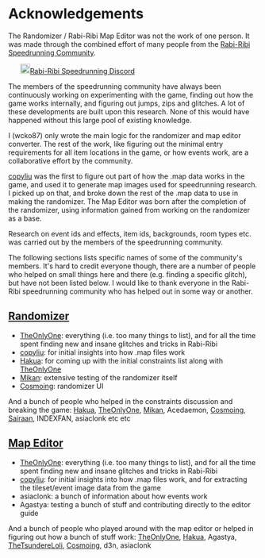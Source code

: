 # Acknowledgements

The Randomizer / Rabi-Ribi Map Editor was not the work of one person. It was made through the combined effort of many people from the [Rabi-Ribi Speedrunning Community](http://www.speedrun.com/rabiribi).

&nbsp;&nbsp;&nbsp;&nbsp;&nbsp;&nbsp;<a href="https://discord.gg/dDfpNAr"><img src="https://discordapp.com/assets/f8389ca1a741a115313bede9ac02e2c0.svg" height="20">Rabi-Ribi Speedrunning Discord</a>


The members of the speedrunning community have always been continuously working on experimenting with the game, finding out how the game works internally, and figuring out jumps, zips and glitches. A lot of these developments are built upon this research. None of this would have happened without this large pool of existing knowledge.

I (wcko87) only wrote the main logic for the randomizer and map editor converter. The rest of the work, like figuring out the minimal entry requirements for all item locations in the game, or how events work, are a collaborative effort by the community.

[copyliu](https://github.com/copyliu) was the first to figure out part of how the .map data works in the game, and used it to generate map images used for speedrunning research. I picked up on that, and broke down the rest of the .map data to use in making the randomizer. The Map Editor was born after the completion of the randomizer, using information gained from working on the randomizer as a base.

Research on event ids and effects, item ids, backgrounds, room types etc. was carried out by the members of the speedrunning community.

The following sections lists specific names of some of the community's members. It's hard to credit everyone though, there are a number of people who helped on small things here and there (e.g. finding a specific glitch), but have not been listed below. I would like to thank everyone in the Rabi-Ribi speedrunning community who has helped out in some way or another.

## [Randomizer](https://wcko87.github.io/rabiribi-randomizer/)
- [TheOnlyOne](https://www.twitch.tv/theonly0/): everything (i.e. too many things to list), and for all the time spent finding new and insane glitches and tricks in Rabi-Ribi
- [copyliu](https://github.com/copyliu): for initial insights into how .map files work
- [Hakua](http://azurehakua.moe): for coming up with the initial constraints list along with [TheOnlyOne](https://www.twitch.tv/theonly0/)
- [Mikan](https://www.twitch.tv/mikansbox): extensive testing of the randomizer itself
- [Cosmoing](https://www.twitch.tv/cosmoing): randomizer UI

And a bunch of people who helped in the constraints discussion and breaking the game: [Hakua](http://azurehakua.moe), [TheOnlyOne](https://www.twitch.tv/theonly0/), [Mikan](https://www.twitch.tv/mikansbox), Acedaemon, [Cosmoing](https://www.twitch.tv/cosmoing), [Sairaan](https://www.twitch.tv/sairaan), INDEXFAN, asiaclonk etc etc

## [Map Editor](https://wcko87.github.io/rabiribi-map-editing/)
- [TheOnlyOne](https://www.twitch.tv/theonly0/): everything (i.e. too many things to list), and for all the time spent finding new and insane glitches and tricks in Rabi-Ribi
- [copyliu](https://github.com/copyliu): for initial insights into how .map files work, and for extracting the tileset/event image data from the game
- asiaclonk: a bunch of information about how events work
- Agastya: testing a bunch of stuff and contributing directly to the editor guide

And a bunch of people who played around with the map editor or helped in figuring out how a bunch of stuff work: [TheOnlyOne](https://www.twitch.tv/theonly0/), [Hakua](http://azurehakua.moe), Agastya, [TheTsundereLoli](https://www.youtube.com/user/chocoboeater1/), [Cosmoing](https://www.twitch.tv/cosmoing), d3n, asiaclonk
